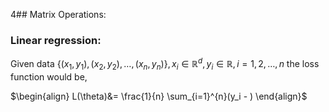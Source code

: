4## Matrix Operations:

### Linear regression:

Given data $\{(x_1, y_1), (x_2, y_2), \dots, (x_n, y_n)\}, x_i \in \mathbb{R}^d, y_i \in \mathbb{R},   i= 1,2,\dots, n$ the loss function would be,

$\begin{align}
L(\theta)&= \frac{1}{n} \sum_{i=1}^{n}(y_i - )
\end{align}$




